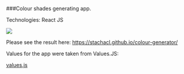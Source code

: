 ###Colour shades generating app.

Technologies: React JS

<img src="https://ik.imagekit.io/stcl/github/Colours-Screen_Shot_2022-08-16_at_12.03.09_am_S630h5emS.png?ik-sdk-version=javascript-1.4.3&updatedAt=1668289662188">


Please see the result here: https://stachacl.github.io/colour-generator/

Values for the app were taken from Values.JS:

[values.js](https://github.com/noeldelgado/values.js)
